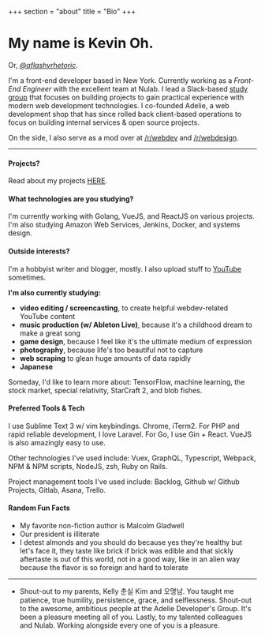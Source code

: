 +++
section = "about"
title = "Bio"
+++

# My name is Kevin Oh.

Or, *[@aflashyrhetoric](http://twitter.com/aflashyrhetoric)*.

I'm a front-end developer based in New York. Currently working as a *Front-End Engineer* with the excellent team at Nulab. I lead a Slack-based [study group](/projects/adg) that focuses on building projects to gain practical experience with modern web development technologies. I co-founded Adelie, a web development shop that has since rolled back client-based operations to focus on building internal services & open source projects.

On the side, I also serve as a mod over at [/r/webdev](https://reddit.com/r/webdev) and [/r/webdesign](https://reddit.com/r/webdesign).

---
#### Projects?

Read about my projects [HERE](/projects).

#### What technologies are you studying?

I'm currently working with Golang, VueJS, and ReactJS on various projects.
I'm also studying Amazon Web Services, Jenkins, Docker, and systems design.

#### Outside interests?

I'm a hobbyist writer and blogger, mostly. I also upload stuff to [YouTube](https://youtube.com/adelieco) sometimes.

**I'm also currently studying:**

- **video editing / screencasting**, to create helpful webdev-related YouTube content
- **music production (w/ Ableton Live)**, because it's a childhood dream to make a great song
- **game design**, because I feel like it's the ultimate medium of expression
- **photography**, because life's too beautiful not to capture
- **web scraping** to glean huge amounts of data rapidly
- **Japanese**

Someday, I'd like to learn more about: TensorFlow, machine learning, the stock market, special relativity, StarCraft 2, and blob fishes.

#### Preferred Tools & Tech

I use Sublime Text 3 w/ vim keybindings. Chrome, iTerm2. For PHP and rapid reliable development, I love Laravel. For Go, I use Gin + React. VueJS is also amazingly easy to use. 

Other technologies I've used include: Vuex, GraphQL, Typescript, Webpack, NPM & NPM scripts, NodeJS, zsh, Ruby on Rails.

Project management tools I've used include: Backlog, Github w/ Github Projects, Gitlab, Asana, Trello. 

#### Random Fun Facts
- My favorite non-fiction author is Malcolm Gladwell
- Our president is illiterate
- I detest almonds and you should do because yes they're healthy but let's face it, they taste like brick if brick was edible and that sickly aftertaste is out of this world, not in a good way, like in an alien way because the flavor is so foreign and hard to tolerate

---

- Shout-out to my parents, Kelly 춘실 Kim and 오명남. You taught me patience, true humility, persistence, grace, and selflessness. Shout-out to the awesome, ambitious people at the Adelie Developer's Group. It's been a pleasure meeting all of you. Lastly, to my talented colleagues and Nulab. Working alongside every one of you is a pleasure.
